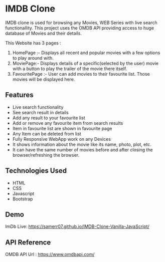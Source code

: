 
# IMDB Clone

IMDB clone is used for browsing any Movies, WEB Series with live search functionallity. This project uses the OMDB API providing access to huge database of Movies and their details.

This Website has 3 pages :

1) HomePage :- Displays all recent and popular movies with a few options to play around with.
 2) MoviePage:- Displays details of a specific(selected by the user) movie with a button to play the trailer of the movie there itself.
 3) FavouritePage :- User can add movies to their favourite list. Those movies will be displayed here.

    





## Features

- Live search functionality
- See search result in details
- Add any result to your favourite list
- Add or remove any favourite item from search results
- Item in favourite list are shown in favourite page
- Any Item can be deleted from list
- Fully Responsive WebApp work on any Devices 
- It shows information about the movie like its name, photo, plot, etc.
- It can have the same number of movies before and after closing the browser/refreshing the browser.


## Technologies Used

- HTML
- CSS
- Javascript
- Bootstrap



## Demo

ImDb Live: https://samerr07.github.io/IMDB-Clone-Vanilla-JavaScript/


## API Reference

OMDB API Url : https://www.omdbapi.com/





